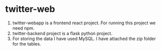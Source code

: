 # twitter-web
1. twitter-webapp is a frontend react project. For running this project we need npm.
2. twitter-backend project is a flask python project.
3. For storing the data I have used MySQL. I have attached the zip folder for the tables.
